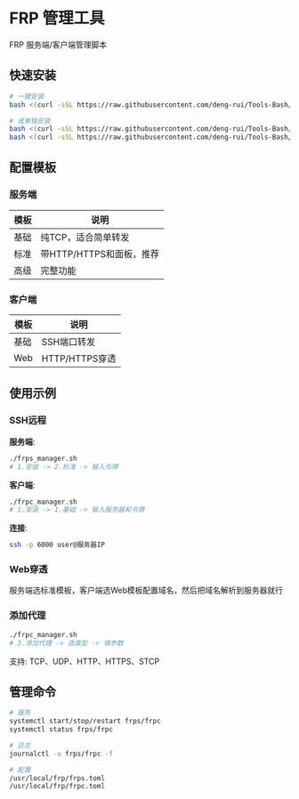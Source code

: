 # FRP 管理工具

FRP 服务端/客户端管理脚本

## 快速安装

```bash
# 一键安装
bash <(curl -sSL https://raw.githubusercontent.com/deng-rui/Tools-Bash/refs/heads/main/Frp/install.sh)

# 或单独安装
bash <(curl -sSL https://raw.githubusercontent.com/deng-rui/Tools-Bash/refs/heads/main/Frp/frps_manager.sh)  # 服务端
bash <(curl -sSL https://raw.githubusercontent.com/deng-rui/Tools-Bash/refs/heads/main/Frp/frpc_manager.sh)  # 客户端
```

## 配置模板

### 服务端

| 模板 | 说明 |
|------|------|
| 基础 | 纯TCP，适合简单转发 |
| 标准 | 带HTTP/HTTPS和面板，推荐 |
| 高级 | 完整功能 |

### 客户端

| 模板 | 说明 |
|------|------|
| 基础 | SSH端口转发 |
| Web | HTTP/HTTPS穿透 |

## 使用示例

### SSH远程

**服务端**:
```bash
./frps_manager.sh
# 1.安装 -> 2.标准 -> 输入令牌
```

**客户端**:
```bash
./frpc_manager.sh
# 1.安装 -> 1.基础 -> 输入服务器和令牌
```

**连接**:
```bash
ssh -p 6000 user@服务器IP
```

### Web穿透

服务端选标准模板，客户端选Web模板配置域名，然后把域名解析到服务器就行

### 添加代理

```bash
./frpc_manager.sh
# 3.添加代理 -> 选类型 -> 填参数
```

支持: TCP、UDP、HTTP、HTTPS、STCP

## 管理命令

```bash
# 服务
systemctl start/stop/restart frps/frpc
systemctl status frps/frpc

# 日志
journalctl -u frps/frpc -f

# 配置
/usr/local/frp/frps.toml
/usr/local/frp/frpc.toml
```
